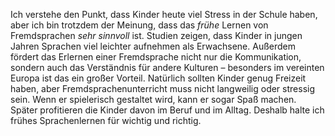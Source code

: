 
Ich verstehe den Punkt, dass Kinder heute viel Stress in der Schule haben, aber ich bin trotzdem der Meinung, dass das *frühe* Lernen von Fremdsprachen *sehr sinnvoll* ist. Studien zeigen, dass Kinder in jungen Jahren Sprachen viel leichter aufnehmen als Erwachsene. Außerdem fördert das Erlernen einer Fremdsprache nicht nur die Kommunikation, sondern auch das Verständnis für andere Kulturen – besonders im vereinten Europa ist das ein großer Vorteil. Natürlich sollten Kinder genug Freizeit haben, aber Fremdsprachenunterricht muss nicht langweilig oder stressig sein. Wenn er spielerisch gestaltet wird, kann er sogar Spaß machen. Später profitieren die Kinder davon im Beruf und im Alltag. Deshalb halte ich frühes Sprachenlernen für wichtig und richtig.

